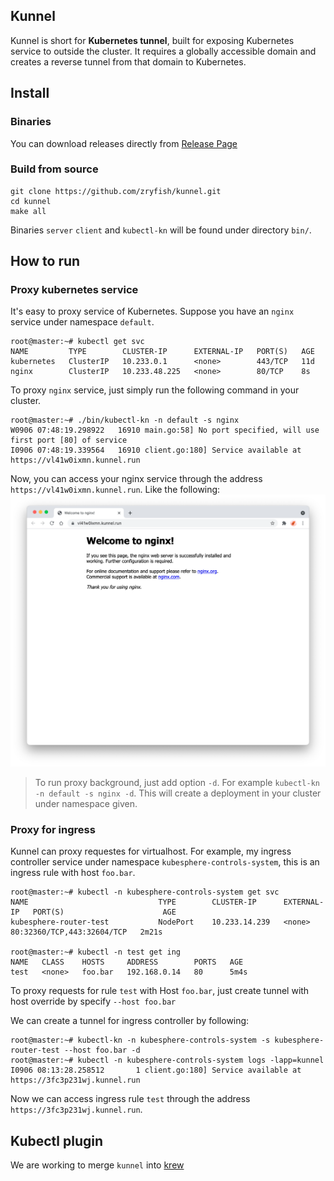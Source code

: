 ## Kunnel
Kunnel is short for **Kubernetes tunnel**, built for exposing Kubernetes service to outside the cluster. It requires a globally accessible domain and creates a reverse tunnel from that domain to Kubernetes.

## Install

### Binaries
You can download releases directly from [Release Page](https://github.com/zryfish/kunnel/releases)

### Build from source
```
git clone https://github.com/zryfish/kunnel.git
cd kunnel
make all
```
Binaries `server` `client` and `kubectl-kn` will be found under directory `bin/`.

## How to run

### Proxy kubernetes service
It's easy to proxy service of Kubernetes. Suppose you have an `nginx` service under namespace `default`.

```shell
root@master:~# kubectl get svc
NAME         TYPE        CLUSTER-IP      EXTERNAL-IP   PORT(S)   AGE
kubernetes   ClusterIP   10.233.0.1      <none>        443/TCP   11d
nginx        ClusterIP   10.233.48.225   <none>        80/TCP    8s
```

To proxy `nginx` service, just simply run the following command in your cluster.
```
root@master:~# ./bin/kubectl-kn -n default -s nginx
W0906 07:48:19.298922   16910 main.go:58] No port specified, will use first port [80] of service
I0906 07:48:19.339564   16910 client.go:180] Service available at https://vl41w0ixmn.kunnel.run
```

Now, you can access your nginx service through the address `https://vl41w0ixmn.kunnel.run`. Like the following:
![Nginx](./docs/img/demo.png)


> To run proxy background, just add option `-d`. For example `kubectl-kn -n default -s nginx -d`. This will create a deployment in your cluster under namespace given.


### Proxy for ingress 
Kunnel can proxy requestes for virtualhost. For example, my ingress controller service under namespace `kubesphere-controls-system`, this is an ingress rule with host `foo.bar`.
```
root@master:~# kubectl -n kubesphere-controls-system get svc
NAME                             TYPE        CLUSTER-IP      EXTERNAL-IP   PORT(S)                      AGE
kubesphere-router-test           NodePort    10.233.14.239   <none>        80:32360/TCP,443:32604/TCP   2m21s

root@master:~# kubectl -n test get ing
NAME   CLASS    HOSTS     ADDRESS        PORTS   AGE
test   <none>   foo.bar   192.168.0.14   80      5m4s
```

To proxy requests for rule `test` with Host `foo.bar`, just create tunnel with host override by specify `--host foo.bar`

We can create a tunnel for ingress controller by following:
```
root@master:~# kubectl-kn -n kubesphere-controls-system -s kubesphere-router-test --host foo.bar -d
root@master:~# kubectl -n kubesphere-controls-system logs -lapp=kunnel
I0906 08:13:28.258512       1 client.go:180] Service available at https://3fc3p231wj.kunnel.run
```

Now we can access ingress rule `test` through the address `https://3fc3p231wj.kunnel.run`.

## Kubectl plugin
We are working to merge `kunnel` into [krew](https://github.com/kubernetes-sigs/krew)
